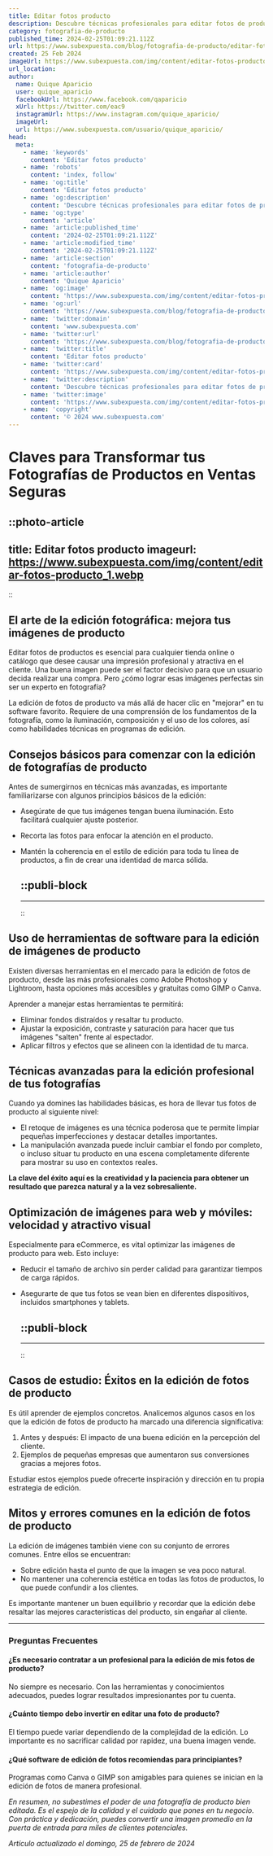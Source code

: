 ```yaml
---
title: Editar fotos producto
description: Descubre técnicas profesionales para editar fotos de productos y aumentar tus ventas. Calidad y eficiencia en cada imagen.
category: fotografia-de-producto
published_time: 2024-02-25T01:09:21.112Z
url: https://www.subexpuesta.com/blog/fotografia-de-producto/editar-fotos-producto
created: 25 Feb 2024
imageUrl: https://www.subexpuesta.com/img/content/editar-fotos-producto_1.webp
url_location:
author:
  name: Quique Aparicio
  user: quique_aparicio
  facebookUrl: https://www.facebook.com/qaparicio
  xUrl: https://twitter.com/eac9
  instagramUrl: https://www.instagram.com/quique_aparicio/
  imageUrl: 
  url: https://www.subexpuesta.com/usuario/quique_aparicio/
head:
  meta:
    - name: 'keywords'
      content: 'Editar fotos producto'
    - name: 'robots'
      content: 'index, follow'
    - name: 'og:title'
      content: 'Editar fotos producto'
    - name: 'og:description'
      content: 'Descubre técnicas profesionales para editar fotos de productos y aumentar tus ventas. Calidad y eficiencia en cada imagen.'
    - name: 'og:type'
      content: 'article'
    - name: 'article:published_time'
      content: '2024-02-25T01:09:21.112Z'
    - name: 'article:modified_time'
      content: '2024-02-25T01:09:21.112Z'
    - name: 'article:section'
      content: 'fotografia-de-producto'
    - name: 'article:author'
      content: 'Quique Aparicio'
    - name: 'og:image'
      content: 'https://www.subexpuesta.com/img/content/editar-fotos-producto_1.webp'
    - name: 'og:url'
      content: 'https://www.subexpuesta.com/blog/fotografia-de-producto/editar-fotos-producto'
    - name: 'twitter:domain'
      content: 'www.subexpuesta.com'
    - name: 'twitter:url'
      content: 'https://www.subexpuesta.com/blog/fotografia-de-producto/editar-fotos-producto'
    - name: 'twitter:title'
      content: 'Editar fotos producto'
    - name: 'twitter:card'
      content: 'https://www.subexpuesta.com/img/content/editar-fotos-producto_1.webp'
    - name: 'twitter:description'
      content: 'Descubre técnicas profesionales para editar fotos de productos y aumentar tus ventas. Calidad y eficiencia en cada imagen.'
    - name: 'twitter:image'
      content: 'https://www.subexpuesta.com/img/content/editar-fotos-producto_1.webp'
    - name: 'copyright'
      content: '© 2024 www.subexpuesta.com'
---
```

# Claves para Transformar tus Fotografías de Productos en Ventas Seguras


::photo-article
---
title: Editar fotos producto
imageurl: https://www.subexpuesta.com/img/content/editar-fotos-producto_1.webp
---
::


## El arte de la edición fotográfica: mejora tus imágenes de producto

Editar fotos de productos es esencial para cualquier tienda online o catálogo que desee causar una impresión profesional y atractiva en el cliente. Una buena imagen puede ser el factor decisivo para que un usuario decida realizar una compra. Pero ¿cómo lograr esas imágenes perfectas sin ser un experto en fotografía?

La edición de fotos de producto va más allá de hacer clic en "mejorar" en tu software favorito. Requiere de una comprensión de los fundamentos de la fotografía, como la iluminación, composición y el uso de los colores, así como habilidades técnicas en programas de edición.

## Consejos básicos para comenzar con la edición de fotografías de producto

Antes de sumergirnos en técnicas más avanzadas, es importante familiarizarse con algunos principios básicos de la edición:

- Asegúrate de que tus imágenes tengan buena iluminación. Esto facilitará cualquier ajuste posterior.
- Recorta las fotos para enfocar la atención en el producto.
- Mantén la coherencia en el estilo de edición para toda tu línea de productos, a fin de crear una identidad de marca sólida.


  ::publi-block
  ---
  ---
  ::
  
  
## Uso de herramientas de software para la edición de imágenes de producto

Existen diversas herramientas en el mercado para la edición de fotos de producto, desde las más profesionales como Adobe Photoshop y Lightroom, hasta opciones más accesibles y gratuitas como GIMP o Canva.

Aprender a manejar estas herramientas te permitirá:

- Eliminar fondos distraídos y resaltar tu producto.
- Ajustar la exposición, contraste y saturación para hacer que tus imágenes "salten" frente al espectador.
- Aplicar filtros y efectos que se alineen con la identidad de tu marca.

## Técnicas avanzadas para la edición profesional de tus fotografías

Cuando ya domines las habilidades básicas, es hora de llevar tus fotos de producto al siguiente nivel:

- El retoque de imágenes es una técnica poderosa que te permite limpiar pequeñas imperfecciones y destacar detalles importantes.
- La manipulación avanzada puede incluir cambiar el fondo por completo, o incluso situar tu producto en una escena completamente diferente para mostrar su uso en contextos reales.

**La clave del éxito aquí es la creatividad y la paciencia para obtener un resultado que parezca natural y a la vez sobresaliente.**

## Optimización de imágenes para web y móviles: velocidad y atractivo visual

Especialmente para eCommerce, es vital optimizar las imágenes de producto para web. Esto incluye:

- Reducir el tamaño de archivo sin perder calidad para garantizar tiempos de carga rápidos.
- Asegurarte de que tus fotos se vean bien en diferentes dispositivos, incluidos smartphones y tablets.


  ::publi-block
  ---
  ---
  ::
  
  
## Casos de estudio: Éxitos en la edición de fotos de producto

Es útil aprender de ejemplos concretos. Analicemos algunos casos en los que la edición de fotos de producto ha marcado una diferencia significativa:

1. Antes y después: El impacto de una buena edición en la percepción del cliente.
2. Ejemplos de pequeñas empresas que aumentaron sus conversiones gracias a mejores fotos.

Estudiar estos ejemplos puede ofrecerte inspiración y dirección en tu propia estrategia de edición.

## Mitos y errores comunes en la edición de fotos de producto

La edición de imágenes también viene con su conjunto de errores comunes. Entre ellos se encuentran:

- Sobre edición hasta el punto de que la imagen se vea poco natural.
- No mantener una coherencia estética en todas las fotos de productos, lo que puede confundir a los clientes.

Es importante mantener un buen equilibrio y recordar que la edición debe resaltar las mejores características del producto, sin engañar al cliente.

---

### Preguntas Frecuentes

#### ¿Es necesario contratar a un profesional para la edición de mis fotos de producto?

No siempre es necesario. Con las herramientas y conocimientos adecuados, puedes lograr resultados impresionantes por tu cuenta.

#### ¿Cuánto tiempo debo invertir en editar una foto de producto?

El tiempo puede variar dependiendo de la complejidad de la edición. Lo importante es no sacrificar calidad por rapidez, una buena imagen vende.

#### ¿Qué software de edición de fotos recomiendas para principiantes?

Programas como Canva o GIMP son amigables para quienes se inician en la edición de fotos de manera profesional.

*En resumen, no subestimes el poder de una fotografía de producto bien editada. Es el espejo de la calidad y el cuidado que pones en tu negocio. Con práctica y dedicación, puedes convertir una imagen promedio en la puerta de entrada para miles de clientes potenciales.*

_Artículo actualizado el domingo, 25 de febrero de 2024_
